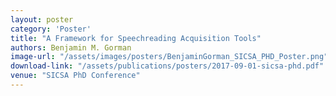 ```yaml
---
layout: poster
category: 'Poster'
title: "A Framework for Speechreading Acquisition Tools"
authors: Benjamin M. Gorman
image-url: "/assets/images/posters/BenjaminGorman_SICSA_PHD_Poster.png"
download-link: "/assets/publications/posters/2017-09-01-sicsa-phd.pdf"
venue: "SICSA PhD Conference"
---
```


